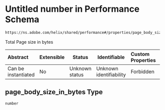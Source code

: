 # Untitled number in Performance Schema

```txt
https://ns.adobe.com/helix/shared/performance#/properties/page_body_size_in_bytes
```

Total Page size in bytes


| Abstract            | Extensible | Status         | Identifiable            | Custom Properties | Additional Properties | Access Restrictions | Defined In                                                                  |
| :------------------ | ---------- | -------------- | ----------------------- | :---------------- | --------------------- | ------------------- | --------------------------------------------------------------------------- |
| Can be instantiated | No         | Unknown status | Unknown identifiability | Forbidden         | Allowed               | none                | [performance.schema.json\*](performance.schema.json "open original schema") |

## page_body_size_in_bytes Type

`number`
